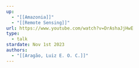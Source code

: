 ```yaml
---
up:
  - "[[Amazonia]]"
  - "[[Remote Sensing]]"
url: https://www.youtube.com/watch?v=DrAshaJjHwE
type:
  - talk
stardate: Nov 1st 2023
authors:
  - "[[Aragão, Luiz E. O. C.]]"
---
```

